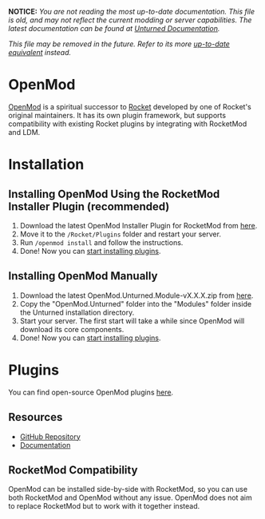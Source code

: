**NOTICE:** *You are not reading the most up-to-date documentation. This file is old, and may not reflect the current modding or server capabilities. The latest documentation can be found at [Unturned Documentation](https://docs.smartlydressedgames.com/).*

*This file may be removed in the future. Refer to its more [up-to-date equivalent](https://docs.smartlydressedgames.com/en/stable/servers/openmod.html) instead.*

OpenMod
=======

[OpenMod](https://github.com/openmod/openmod) is a spiritual successor to [Rocket](Rocket.md) developed by one of Rocket's original maintainers. It has its own plugin framework, but supports compatibility with existing Rocket plugins by integrating with RocketMod and LDM.

Installation
============

Installing OpenMod Using the RocketMod Installer Plugin (recommended)
---------------------------------------------------------------------

1. Download the latest OpenMod Installer Plugin for RocketMod from [here](https://github.com/openmod/OpenMod.Installer.RocketMod/releases/latest).
2. Move it to the `/Rocket/Plugins` folder and restart your server.
3. Run `/openmod install` and follow the instructions.
4. Done! Now you can [start installing plugins](https://openmod.github.io/openmod-docs/userdoc/concepts/plugins.html).

Installing OpenMod Manually
---------------------------

1. Download the latest OpenMod.Unturned.Module-vX.X.X.zip from [here](https://github.com/openmod/OpenMod/releases/latest).
2. Copy the "OpenMod.Unturned" folder into the "Modules" folder inside the Unturned installation directory.
3. Start your server. The first start will take a while since OpenMod will download its core components.
4. Done! Now you can [start installing plugins](https://openmod.github.io/openmod-docs/userdoc/concepts/plugins.html).

Plugins
=======

You can find open-source OpenMod plugins [here](http://openmod.github.io/openmod-plugins).

Resources
---------

- [GitHub Repository](https://github.com/openmod/openmod)
- [Documentation](https://openmod.github.io/openmod-docs/)

RocketMod Compatibility
-----------------------

OpenMod can be installed side-by-side with RocketMod, so you can use both RocketMod and OpenMod without any issue. OpenMod does not aim to replace RocketMod but to work with it together instead.
